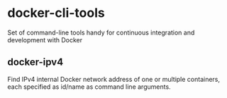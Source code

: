 docker-cli-tools
================

Set of command-line tools handy for continuous integration and development with Docker

docker-ipv4
-----------

Find IPv4 internal Docker network address of one or multiple containers, each specified as id/name as command line arguments.

